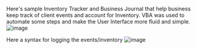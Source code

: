 Here's sample Inventory Tracker and Business Journal that help business keep track of client events and account for Inventory.
VBA was used to automate some steps and make the User Interface more fluid and simple. 
![image](https://github.com/j9ao29/ExcelDev/assets/55525806/737c18c2-4682-4788-a681-b46fd9218e48)

Here a syntax for logging the events/inventory
![image](https://github.com/j9ao29/ExcelDev/assets/55525806/43e1e5f4-0142-4f49-a435-35129cc35f6b)




